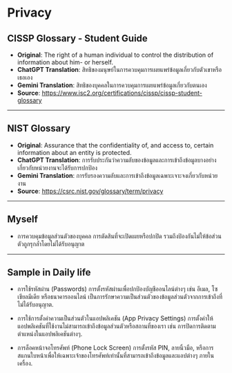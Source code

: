 # Privacy

## CISSP Glossary - Student Guide
- **Original**: The right of a human individual to control the distribution of information about him- or herself.
- **ChatGPT Translation**:
สิทธิของมนุษย์ในการควบคุมการเผยแพร่ข้อมูลเกี่ยวกับตัวเขาหรือเธอเอง
- **Gemini Translation**: 
 สิทธิของบุคคลในการควบคุมการเผยแพร่ข้อมูลเกี่ยวกับตนเอง
- **Source**: 
https://www.isc2.org/certifications/cissp/cissp-student-glossary

---

## NIST Glossary
- **Original**: Assurance that the confidentiality of, and access to, certain information about an entity is protected.
- **ChatGPT Translation**:
การรับประกันว่าความลับของข้อมูลและการเข้าถึงข้อมูลบางอย่างเกี่ยวกับหน่วยงานจะได้รับการปกป้อง
- **Gemini Translation**:
การรับรองความลับและการเข้าถึงข้อมูลเฉพาะเจาะจงเกี่ยวกับหน่วยงาน
- **Source**:
https://csrc.nist.gov/glossary/term/privacy

---

## Myself 
- การควบคุมข้อมูลส่วนตัวของบุคคล การตัดสินที่จะเปิดเผยหรือปกปิด รวมถึงป้องกันไม่ให้ข้อส่วนตัวถูกรุกล้ำโดยไม่ได้รับอนุญาต

---

## Sample in Daily life
- การใช้รหัสผ่าน (Passwords)
การตั้งรหัสผ่านเพื่อปกป้องบัญชีออนไลน์ต่างๆ เช่น อีเมล, โซเชียลมีเดีย หรือธนาคารออนไลน์ เป็นการรักษาความเป็นส่วนตัวของข้อมูลส่วนตัวจากการเข้าถึงที่ไม่ได้รับอนุญาต.

- การใช้การตั้งค่าความเป็นส่วนตัวในแอปพลิเคชัน (App Privacy Settings)
การตั้งค่าให้แอปพลิเคชันที่ใช้งานไม่สามารถเข้าถึงข้อมูลส่วนตัวหรือสถานที่ของเรา เช่น การปิดการติดตามตำแหน่งในแอปพลิเคชันต่างๆ.

- การล็อคหน้าจอโทรศัพท์ (Phone Lock Screen)
การตั้งรหัส PIN, ลายนิ้วมือ, หรือการสแกนใบหน้าเพื่อให้เฉพาะเจ้าของโทรศัพท์เท่านั้นที่สามารถเข้าถึงข้อมูลและแอปต่างๆ ภายในเครื่อง.
